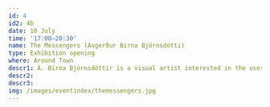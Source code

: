 ```yaml
---
id: 4
id2: 4b
date: 10 July
time: '17:00–20:30'
name: The Messengers (Ásgerður Birna Björnsdótti)
type: Exhibition opening
where: Around Town
descr1: Á. Birna Björnsdóttir is a visual artist interested in the uses of technology in our daily lives and the disparity between embodied experiences and factual knowledge. Frequently engaging intangible materials such as sunlight, electricity, sound and electromagnetic fields in her installations, her works navigate between worlds of various materialities. 
descr2: 
descr3: 
img: /images/eventindex/themessengers.jpg
---
```


